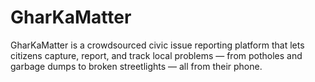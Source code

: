 # GharKaMatter
GharKaMatter is a crowdsourced civic issue reporting platform that lets citizens capture, report, and track local problems — from potholes and garbage dumps to broken streetlights — all from their phone.
